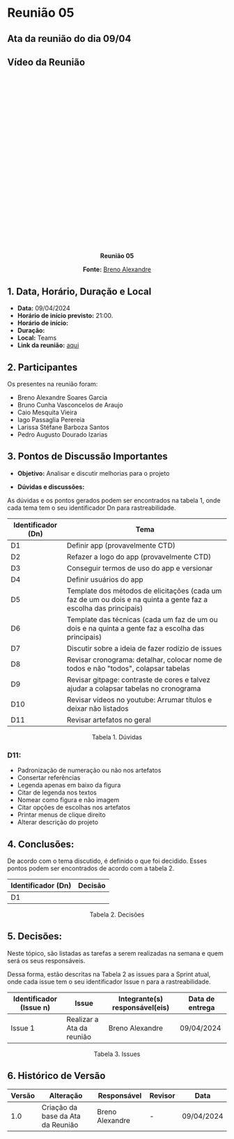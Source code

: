 # Reunião 05

## Ata da reunião do dia 09/04

## Vídeo da Reunião

<center>

<iframe width="697" height="392" src="" 
title="Reunião 02 Requisitos g02" frameborder="0" allow="accelerometer; autoplay; clipboard-write; encrypted-media; gyroscope; picture-in-picture; 
web-share" referrerpolicy="strict-origin-when-cross-origin" allowfullscreen></iframe>

**Reunião 05**

**Fonte:** [Breno Alexandre](https://github.com/brenoalexandre0)
</center>

## 1. Data, Horário, Duração e Local

- **Data:** 09/04/2024
- **Horário de início previsto:** 21:00.
- **Horário de início:**
- **Duração:**
- **Local:** Teams 
- **Link da reunião:** [aqui]()

## 2. Participantes

Os presentes na reunião foram:

- Breno Alexandre Soares Garcia
- Bruno Cunha Vasconcelos de Araujo
- Caio Mesquita Vieira
- Iago Passaglia Perereia
- Larissa Stéfane Barboza Santos
- Pedro Augusto Dourado Izarias

## 3. Pontos de Discussão Importantes

- **Objetivo:** Analisar e discutir melhorias para o projeto

- **Dúvidas e discussões:**

As dúvidas e os pontos gerados podem ser encontrados na tabela 1, onde cada tema tem o seu identificador Dn para rastreabilidade.

| Identificador (Dn) | Tema                                                                                                             |
| ------------------ | ---------------------------------------------------------------------------------------------------------------- |
| D1                 | Definir app (provavelmente CTD)                                                                                  |
| D2                 | Refazer a logo do app (provavelmente CTD)                                                                        |
| D3                 | Conseguir termos de uso do app e versionar                                                                       |
| D4                 | Definir usuários do app                                                                                          |
| D5                 | Template dos métodos de elicitações (cada um faz de um ou dois e na quinta a gente faz a escolha das principais) |
| D6                 | Template das técnicas (cada um faz de um ou dois e na quinta a gente faz a escolha das principais)               |
| D7                 | Discutir sobre a ideia de fazer rodízio de issues                                                                |
| D8                 | Revisar cronograma: detalhar, colocar nome de todos e não "todos", colapsar tabelas                              |
| D9                 | Revisar gitpage: contraste de cores e talvez ajudar a colapsar tabelas no cronograma                             |
| D10                | Revisar vídeos no youtube: Arrumar títulos e deixar não listados                                                 |
| D11                | Revisar artefatos no geral                                                                                       |

<p align="center"> Tabela 1. Dúvidas </p>

### **D11:**
* Padronização de numeração ou não nos artefatos
* Consertar referências
* Legenda apenas em baixo da figura
* Citar de legenda nos textos
* Nomear como figura e não imagem
* Citar opções de escolhas nos artefatos
* Printar menus de clique direito
* Alterar descrição do projeto


## 4. Conclusões: 

De acordo com o tema discutido, é definido o que foi decidido. Esses pontos podem ser encontrados de acordo com a tabela 2.

| Identificador (Dn) | Decisão |
| - | - |
| D1 |  |

<p align="center"> Tabela 2. Decisões </p>

## 5. Decisões:

Neste tópico, são listadas as tarefas a serem realizadas na semana e quem será os seus responsáveis.

Dessa forma, estão descritas na Tabela 2 as issues para a Sprint atual, onde cada issue tem o seu identificador Issue n para a rastreabilidade.

| Identificador (Issue n) | Issue | Integrante(s) responsável(eis) | Data de entrega |
| - | - | - | - |
| Issue 1 | Realizar a Ata da reunião  | Breno Alexandre | 09/04/2024 |


<p align="center"> Tabela 3. Issues</p>


## 6. Histórico de Versão

| Versão | Alteração | Responsável | Revisor | Data |
| - | - | - | - | - |
| 1.0 | Criação da base da Ata da Reunião | Breno Alexandre | - | 09/04/2024 |
